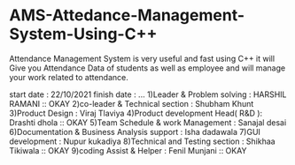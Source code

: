 # AMS-Attedance-Management-System-Using-C++
Attendance Management System is very useful and fast using C++ it will Give you Attendance Data of students as well as employee and will manage your work related to attendance.

start date : 22/10/2021
finish date : ...
1)Leader & Problem solving : HARSHIL RAMANI :: OKAY
2)co-leader & Technical section : Shubham Khunt
3)Product Design : Viraj Tlaviya 
4)Product development Head( R&D ): Drashti dhola :: OKAY
5)Team Schedule & work Management : Sanajal desai
6)Documentation & Business Analysis support : Isha dadawala
7)GUI development : Nupur kukadiya
8)Technical and Testing section : Shikhaa Tikiwala :: OKAY
9)coding Assist & Helper : Fenil Munjani :: OKAY
